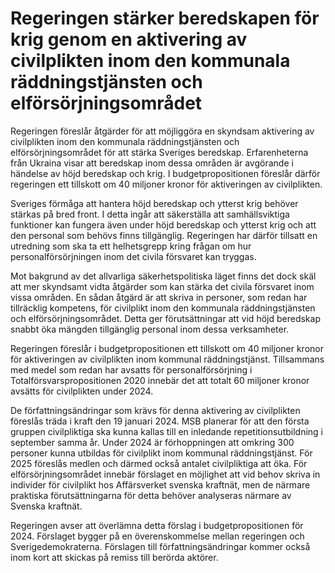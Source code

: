 # Regeringen stärker beredskapen för krig genom en aktivering av civilplikten inom den kommunala räddningstjänsten och elförsörjningsområdet

Regeringen föreslår åtgärder för att möjliggöra en skyndsam aktivering av civilplikten inom den kommunala räddningstjänsten och elförsörjningsområdet för att stärka Sveriges beredskap. Erfarenheterna från Ukraina visar att beredskap inom dessa områden är avgörande i händelse av höjd beredskap och krig. I budgetpropositionen föreslår därför regeringen ett tillskott om 40 miljoner kronor för aktiveringen av civilplikten.

Sveriges förmåga att hantera höjd beredskap och ytterst krig behöver stärkas på bred front. I detta ingår att säkerställa att samhällsviktiga funktioner kan fungera även under höjd beredskap och ytterst krig och att den personal som behövs finns tillgänglig. Regeringen har därför tillsatt en utredning som ska ta ett helhetsgrepp kring frågan om hur personalförsörjningen inom det civila försvaret kan tryggas.

Mot bakgrund av det allvarliga säkerhetspolitiska läget finns det dock skäl att mer skyndsamt vidta åtgärder som kan stärka det civila försvaret inom vissa områden. En sådan åtgärd är att skriva in personer, som redan har tillräcklig kompetens, för civilplikt inom den kommunala räddningstjänsten och elförsörjningsområdet. Detta ger förutsättningar att vid höjd beredskap snabbt öka mängden tillgänglig personal inom dessa verksamheter.

Regeringen föreslår i budgetpropositionen ett tillskott om 40 miljoner kronor för aktiveringen av civilplikten inom kommunal räddningstjänst. Tillsammans med medel som redan har avsatts för personalförsörjning i Totalförsvarspropositionen 2020 innebär det att totalt 60 miljoner kronor avsätts för civilplikten under 2024.

De författningsändringar som krävs för denna aktivering av civilplikten föreslås träda i kraft den 19 januari 2024. MSB planerar för att den första gruppen civilpliktiga ska kunna kallas till en inledande repetitionsutbildning i september samma år. Under 2024 är förhoppningen att omkring 300 personer kunna utbildas för civilplikt inom kommunal räddningstjänst. För 2025 föreslås medlen och därmed också antalet civilpliktiga att öka. För elförsörjningsområdet innebär förslaget en möjlighet att vid behov skriva in individer för civilplikt hos Affärsverket svenska kraftnät, men de närmare praktiska förutsättningarna för detta behöver analyseras närmare av Svenska kraftnät.

Regeringen avser att överlämna detta förslag i budgetpropositionen för 2024. Förslaget bygger på en överenskommelse mellan regeringen och Sverigedemokraterna. Förslagen till författningsändringar kommer också inom kort att skickas på remiss till berörda aktörer.
